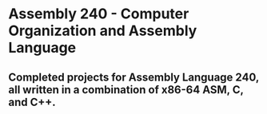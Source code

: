# Assembly 240 - Computer Organization and Assembly Language

## Completed projects for Assembly Language 240, all written in a combination of x86-64 ASM, C, and C++.
